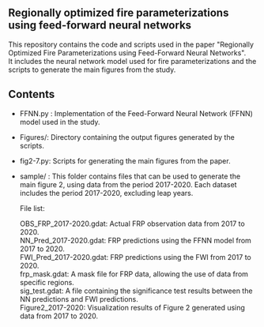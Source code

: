 ## Regionally optimized fire parameterizations using feed-forward neural networks

This repository contains the code and scripts used in the paper "Regionally Optimized Fire Parameterizations using Feed-Forward Neural Networks".  
It includes the neural network model used for fire parameterizations and the scripts to generate the main figures from the study.

## Contents

- FFNN.py : Implementation of the Feed-Forward Neural Network (FFNN) model used in the study.
- Figures/: Directory containing the output figures generated by the scripts.
- fig2-7.py: Scripts for generating the main figures from the paper.
- sample/ : This folder contains files that can be used to generate the main figure 2, using data from the period 2017-2020. Each dataset includes the period 2017-2020, excluding leap years.

  File list:
  
  OBS_FRP_2017-2020.gdat: Actual FRP observation data from 2017 to 2020.  
  NN_Pred_2017-2020.gdat: FRP predictions using the FFNN model from 2017 to 2020.  
  FWI_Pred_2017-2020.gdat: FRP predictions using the FWI from 2017 to 2020.  
  frp_mask.gdat: A mask file for FRP data, allowing the use of data from specific regions.  
  sig_test.gdat: A file containing the significance test results between the NN predictions and FWI predictions.  
  Figure2_2017-2020: Visualization results of Figure 2 generated using data from 2017 to 2020.  

